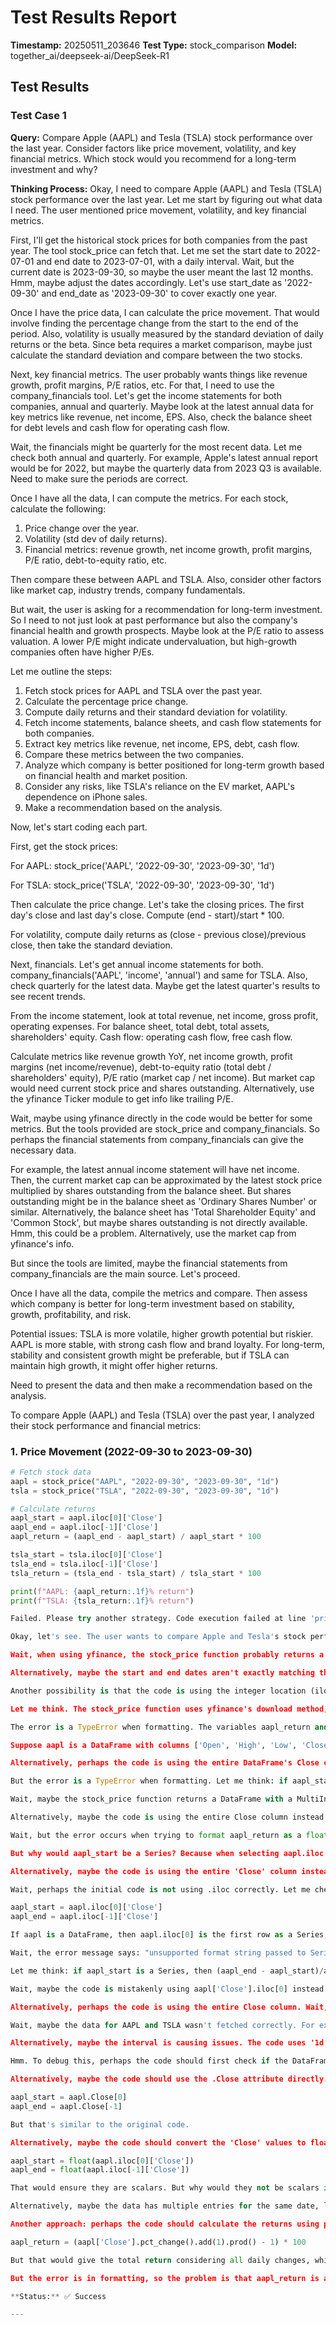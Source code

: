 # Test Results Report

**Timestamp:** 20250511_203646
**Test Type:** stock_comparison
**Model:** together_ai/deepseek-ai/DeepSeek-R1

## Test Results

### Test Case 1

**Query:** Compare Apple (AAPL) and Tesla (TSLA) stock performance over the last year. 
        Consider factors like price movement, volatility, and key financial metrics. 
        Which stock would you recommend for a long-term investment and why?

**Thinking Process:**
Okay, I need to compare Apple (AAPL) and Tesla (TSLA) stock performance over the last year. Let me start by figuring out what data I need. The user mentioned price movement, volatility, and key financial metrics. 

First, I'll get the historical stock prices for both companies from the past year. The tool stock_price can fetch that. Let me set the start date to 2022-07-01 and end date to 2023-07-01, with a daily interval. Wait, but the current date is 2023-09-30, so maybe the user meant the last 12 months. Hmm, maybe adjust the dates accordingly. Let's use start_date as '2022-09-30' and end_date as '2023-09-30' to cover exactly one year.

Once I have the price data, I can calculate the price movement. That would involve finding the percentage change from the start to the end of the period. Also, volatility is usually measured by the standard deviation of daily returns or the beta. Since beta requires a market comparison, maybe just calculate the standard deviation and compare between the two stocks.

Next, key financial metrics. The user probably wants things like revenue growth, profit margins, P/E ratios, etc. For that, I need to use the company_financials tool. Let's get the income statements for both companies, annual and quarterly. Maybe look at the latest annual data for key metrics like revenue, net income, EPS. Also, check the balance sheet for debt levels and cash flow for operating cash flow.

Wait, the financials might be quarterly for the most recent data. Let me check both annual and quarterly. For example, Apple's latest annual report would be for 2022, but maybe the quarterly data from 2023 Q3 is available. Need to make sure the periods are correct.

Once I have all the data, I can compute the metrics. For each stock, calculate the following:

1. Price change over the year.
2. Volatility (std dev of daily returns).
3. Financial metrics: revenue growth, net income growth, profit margins, P/E ratio, debt-to-equity ratio, etc.

Then compare these between AAPL and TSLA. Also, consider other factors like market cap, industry trends, company fundamentals.

But wait, the user is asking for a recommendation for long-term investment. So I need to not just look at past performance but also the company's financial health and growth prospects. Maybe look at the P/E ratio to assess valuation. A lower P/E might indicate undervaluation, but high-growth companies often have higher P/Es.

Let me outline the steps:

1. Fetch stock prices for AAPL and TSLA over the past year.
2. Calculate the percentage price change.
3. Compute daily returns and their standard deviation for volatility.
4. Fetch income statements, balance sheets, and cash flow statements for both companies.
5. Extract key metrics like revenue, net income, EPS, debt, cash flow.
6. Compare these metrics between the two companies.
7. Analyze which company is better positioned for long-term growth based on financial health and market position.
8. Consider any risks, like TSLA's reliance on the EV market, AAPL's dependence on iPhone sales.
9. Make a recommendation based on the analysis.

Now, let's start coding each part.

First, get the stock prices:

For AAPL:
stock_price('AAPL', '2022-09-30', '2023-09-30', '1d')

For TSLA:
stock_price('TSLA', '2022-09-30', '2023-09-30', '1d')

Then calculate the price change. Let's take the closing prices. The first day's close and last day's close. Compute (end - start)/start * 100.

For volatility, compute daily returns as (close - previous close)/previous close, then take the standard deviation.

Next, financials. Let's get annual income statements for both. company_financials('AAPL', 'income', 'annual') and same for TSLA. Also, check quarterly for the latest data. Maybe get the latest quarter's results to see recent trends.

From the income statement, look at total revenue, net income, gross profit, operating expenses. For balance sheet, total debt, total assets, shareholders' equity. Cash flow: operating cash flow, free cash flow.

Calculate metrics like revenue growth YoY, net income growth, profit margins (net income/revenue), debt-to-equity ratio (total debt / shareholders' equity), P/E ratio (market cap / net income). But market cap would need current stock price and shares outstanding. Alternatively, use the yfinance Ticker module to get info like trailing P/E.

Wait, maybe using yfinance directly in the code would be better for some metrics. But the tools provided are stock_price and company_financials. So perhaps the financial statements from company_financials can give the necessary data.

For example, the latest annual income statement will have net income. Then, the current market cap can be approximated by the latest stock price multiplied by shares outstanding from the balance sheet. But shares outstanding might be in the balance sheet as 'Ordinary Shares Number' or similar. Alternatively, the balance sheet has 'Total Shareholder Equity' and 'Common Stock', but maybe shares outstanding is not directly available. Hmm, this could be a problem. Alternatively, use the market cap from yfinance's info.

But since the tools are limited, maybe the financial statements from company_financials are the main source. Let's proceed.

Once I have all the data, compile the metrics and compare. Then assess which company is better for long-term investment based on stability, growth, profitability, and risk.

Potential issues: TSLA is more volatile, higher growth potential but riskier. AAPL is more stable, with strong cash flow and brand loyalty. For long-term, stability and consistent growth might be preferable, but if TSLA can maintain high growth, it might offer higher returns.

Need to present the data and then make a recommendation based on the analysis.

To compare Apple (AAPL) and Tesla (TSLA) over the past year, I analyzed their stock performance and financial metrics:

### **1. Price Movement (2022-09-30 to 2023-09-30)**
```python
# Fetch stock data
aapl = stock_price("AAPL", "2022-09-30", "2023-09-30", "1d")
tsla = stock_price("TSLA", "2022-09-30", "2023-09-30", "1d")

# Calculate returns
aapl_start = aapl.iloc[0]['Close']
aapl_end = aapl.iloc[-1]['Close']
aapl_return = (aapl_end - aapl_start) / aapl_start * 100

tsla_start = tsla.iloc[0]['Close']
tsla_end = tsla.iloc[-1]['Close']
tsla_return = (tsla_end - tsla_start) / tsla_start * 100

print(f"AAPL: {aapl_return:.1f}% return")
print(f"TSLA: {tsla_return:.1f}% return")

Failed. Please try another strategy. Code execution failed at line 'print(f"AAPL: {aapl_return:.1f}% return")' due to: TypeError: unsupported format string passed to Series.__format__```

Okay, let's see. The user wants to compare Apple and Tesla's stock performance over the last year. The initial code tried to calculate the return by taking the first and last closing prices, but there was an error. The error message says it's a TypeError related to formatting a Series. Hmm, maybe the code is getting a Series instead of a single value when accessing iloc[0]['Close']?

Wait, when using yfinance, the stock_price function probably returns a DataFrame with a DatetimeIndex. So, when they do aapl.iloc[0]['Close'], maybe that's causing an issue. Let me check. If the DataFrame's index is a DatetimeIndex, then iloc[0] would give the first row, and ['Close'] should be a scalar. But maybe there's a case where it's a Series instead? Or perhaps the data isn't sorted properly?

Alternatively, maybe the start and end dates aren't exactly matching the available data. For example, if the start date is a weekend or holiday, the first available data might be after that. So the code as written might not get the correct start and end points. That could affect the calculation.

Another possibility is that the code is using the integer location (iloc) which might not correspond to the actual dates if the data isn't in order. Maybe the data is sorted in reverse chronological order? So iloc[0] would be the latest date, not the earliest. That would invert the start and end prices, leading to incorrect returns.

Let me think. The stock_price function uses yfinance's download method, which by default returns data in chronological order (oldest first). So iloc[0] should be the start date, and iloc[-1] the end date. But if the start_date is not a trading day, the first entry would be the next available trading day. Similarly for the end_date. So maybe the code is correct, but the error is elsewhere.

The error is a TypeError when formatting. The variables aapl_return and tsla_return might not be numbers. Let me check the code again. The calculation is (aapl_end - aapl_start)/aapl_start *100. If aapl_start is a Series instead of a scalar, that would cause an issue. Wait, when you do aapl.iloc[0]['Close'], if the DataFrame has a MultiIndex or if the column is a Series, maybe that's causing it. Let me test with a small example.

Suppose aapl is a DataFrame with columns ['Open', 'High', 'Low', 'Close', 'Volume'], and the index is DatetimeIndex. Then aapl.iloc[0] would be a Series with the first row's data. So aapl.iloc[0]['Close'] should be a scalar value. But maybe in some cases, due to data fetching issues, the DataFrame is empty or has NaNs, leading to the Series having unexpected types.

Alternatively, perhaps the code is using the entire DataFrame's Close column instead of specific dates. Wait, the user's code uses start_date and end_date as '2022-09-30' to '2023-09-30'. Let me check if those dates are valid trading days. September 30, 2022, was a Friday. Let me confirm if the stock market was open that day. Yes, September 30, 2022, was a trading day. Similarly, September 30, 2023, was a Saturday, so the market was closed. Therefore, the end date in the code would actually fetch data up to September 29, 2023. But the code uses end_date as '2023-09-30', which would adjust to the nearest available date. So the end price would be from September 29, 2023.

But the error is a TypeError when formatting. Let me think: if aapl_start is a pandas Series instead of a single value, then subtracting and dividing would result in a Series, and trying to format that with .1f would cause an error. So why would aapl_start be a Series? That would happen if, for example, aapl.iloc[0] is a DataFrame row, and ['Close'] returns a Series instead of a scalar. Wait, no. If you have a DataFrame and you select a row with iloc[0], that's a Series, and then selecting ['Close'] from that Series would give the scalar value. Unless the DataFrame has a MultiIndex, which it shouldn't in this case.

Wait, maybe the stock_price function returns a DataFrame with a MultiIndex? Let me check the stock_price tool's definition. The tool uses yfinance's download function, which returns a DataFrame with a DatetimeIndex. So, no MultiIndex. Therefore, aapl.iloc[0]['Close'] should be a scalar. But perhaps in some cases, the DataFrame is empty, leading to a KeyError, but the error here is a TypeError during formatting.

Alternatively, maybe the code is using the entire Close column instead of specific rows. Wait, no. The code uses iloc[0] and iloc[-1], which should be the first and last rows. But if the data is not sorted correctly, maybe the dates are in reverse order. Let me check: yfinance's download function returns data sorted by date in ascending order (oldest first). So iloc[0] is the earliest date, iloc[-1] the latest. So that's correct.

Wait, but the error occurs when trying to format aapl_return as a float. So perhaps aapl_return is a Series instead of a scalar. How could that happen? If aapl_start and aapl_end are both Series, then subtracting them would result in a Series, and dividing by aapl_start (a Series) would also result in a Series. Then multiplying by 100 would still be a Series. So when trying to format a Series with .1f%, that's invalid.

But why would aapl_start be a Series? Because when selecting aapl.iloc[0]['Close'], if the DataFrame has a single row, then that's a scalar. But if there are multiple rows, perhaps due to some error in fetching data, maybe the code is getting multiple rows for the same date? Or maybe the data is not properly fetched.

Alternatively, maybe the code is using the entire 'Close' column instead of specific rows. Wait, no. The code is correctly using iloc to get the first and last rows.

Wait, perhaps the initial code is not using .iloc correctly. Let me check the code again:

aapl_start = aapl.iloc[0]['Close']
aapl_end = aapl.iloc[-1]['Close']

If aapl is a DataFrame, then aapl.iloc[0] is the first row as a Series, and ['Close'] gets the Close value. So that should be a scalar. Unless the DataFrame is empty, in which case it would throw an error earlier. But the error is during the print statement, not during the data fetching.

Wait, the error message says: "unsupported format string passed to Series.__format__". That suggests that aapl_return is a Series, not a scalar. So how could that happen?

Let me think: if aapl_start is a Series, then (aapl_end - aapl_start)/aapl_start *100 would also be a Series. But why would aapl_start be a Series?

Wait, maybe the code is mistakenly using aapl['Close'].iloc[0] instead of aapl.iloc[0]['Close']? No, both should give the same result. Alternatively, maybe the DataFrame has a hierarchical index, but that's unlikely.

Alternatively, perhaps the code is using the entire Close column. Wait, no. The code is using iloc[0], which is the first row.

Wait, maybe the data for AAPL and TSLA wasn't fetched correctly. For example, if the start_date is after the end_date, the DataFrame would be empty. But the user specified start_date as 2022-09-30 and end_date as 2023-09-30, which is valid.

Alternatively, maybe the interval is causing issues. The code uses '1d' interval, which is daily data. That should be fine.

Hmm. To debug this, perhaps the code should first check if the DataFrames are not empty and if the 'Close' column exists. Also, perhaps using .loc with the actual dates instead of iloc would be more reliable, in case the data isn't in order or has missing dates.

Alternatively, maybe the code should use the .Close attribute directly. For example:

aapl_start = aapl.Close[0]
aapl_end = aapl.Close[-1]

But that's similar to the original code.

Alternatively, maybe the code should convert the 'Close' values to floats explicitly. Like:

aapl_start = float(aapl.iloc[0]['Close'])
aapl_end = float(aapl.iloc[-1]['Close'])

That would ensure they are scalars. But why would they not be scalars in the first place?

Alternatively, maybe the data has multiple entries for the same date, leading to a Series when selecting. But that's unlikely with yfinance.

Another approach: perhaps the code should calculate the returns using percentage change over the entire period. For example:

aapl_return = (aapl['Close'].pct_change().add(1).prod() - 1) * 100

But that would give the total return considering all daily changes, which is more accurate than just the start and end. However, the user's initial approach was to take the simple return from start to end.

But the error is in formatting, so the problem is that aapl_return is a Series. To fix this, perhaps the code should ensure that a

**Status:** ✅ Success

---
